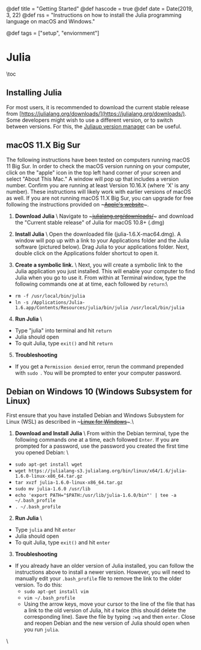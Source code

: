 @def title = "Getting Started"
@def hascode = true
@def date = Date(2019, 3, 22)
@def rss = "Instructions on how to install the Julia programming language on macOS and Windows."

@def tags = ["setup", "enviornment"]

# Julia

\toc

## Installing Julia

For most users, it is recommended to download the current stable release from [https://julialang.org/downloads/](https://julialang.org/downloads/).
Some developers might wish to use a different version, or to switch between versions.
For this, the [Juliaup version manager](https://github.com/JuliaLang/juliaup) can be useful.

## macOS 11.X Big Sur
The following instructions have been tested on computers running macOS 11 Big Sur.
In order to check the macOS version running on your computer, click on the "apple" icon in the top left hand corner of your screen and select "About This Mac."
A window will pop up that includes a version number. Confirm you are running at least Version 10.16.X (where 'X' is any number). These instructions will likely work with earlier versions of macOS as well.
If you are not running macOS 11.X Big Sur, you can upgrade for free following the instructions provided on ~~~<a href="https://support.apple.com/en-us/HT201475" target="_blank">Apple's website</a>~~~.

1. **Download Julia** \\
Navigate to ~~~<a href="https://julialang.org/downloads/" target="_blank">julialang.org/downloads/</a>~~~ and download the "Current stable release" of Julia for macOS 10.8+ (.dmg)

2. **Install Julia** \\ 
Open the downloaded file (julia-1.6.X-mac64.dmg). A window will pop up with a link to your Applications folder and the Julia software (pictured below). Drag Julia to your applications folder. Next, double click on the Applications folder shortcut to open it.

3. **Create a symbolic link.** \\
Next, you will create a symbolic link to the Julia application you just installed. This will enable your computer to find Julia when you go to use it. From within at Terminal window, type the following commands one at at time, each followed by `return`:\\
* `rm -f /usr/local/bin/julia`
* `ln -s /Applications/Julia-1.6.app/Contents/Resources/julia/bin/julia /usr/local/bin/julia`

4. **Run Julia** \\
* Type "julia" into terminal and hit `return`
* Julia should open
* To quit Julia, type `exit()` and hit `return`

5. **Troubleshooting**
* If you get a `Permission denied` error, rerun the command prepended with `sudo `. You will be prompted to enter your computer password.

## Debian on Windows 10 (Windows Subsystem for Linux)
First ensure that you have installed Debian and Windows Subsystem for Linux (WSL) as described in ~~~<a href="/programming/setup/wsl/">Linux for Windows</a>~~~.\\

1. **Download and Install Julia** \\
From within the Debian terminal, type the following commands one at a time, each followed `Enter`. If you are prompted for a password, use the password you created the first time you opened Debian: \\
* `sudo apt-get install wget`
* `wget https://julialang-s3.julialang.org/bin/linux/x64/1.6/julia-1.6.0-linux-x86_64.tar.gz`
* `tar xvzf julia-1.6.0-linux-x86_64.tar.gz`
* `sudo mv julia-1.6.0 /usr/lib`
* `echo 'export PATH="$PATH:/usr/lib/julia-1.6.0/bin"' | tee -a ~/.bash_profile`
* `. ~/.bash_profile`

2. **Run Julia** \\
* Type `julia` and hit `enter`
* Julia should open
* To quit Julia, type `exit()` and hit `enter`

3. **Troubleshooting**
* If you already have an older version of Julia installed, you can follow the instructions above to install a newer version. However, you will need to manually edit your `.bash_profile` file to remove the link to the older version. To do this:
    * `sudo apt-get install vim`
    * `vim ~/.bash_profile`
    * Using the arrow keys, move your cursor to the line of the file that has a link to the old version of Julia, hit `d` twice (this should delete the corresponding line). Save the file by typing `:wq` and then `enter`. Close and reopen Debian and the new version of Julia should open when you run `julia`.

\\
